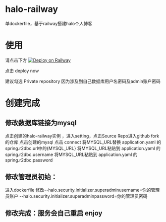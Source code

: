 # halo-railway
单dockerfile，基于railway搭建halo个人博客
# 使用
请点击下方
[![Deploy on Railway](https://railway.app/button.svg)](https://railway.app/template/tqHt9L?referralCode=KQGLcx)

点击 deploy now

建议勾选 Private repository 因为涉及到自己数据库用户名密码及admin账户密码

# 创建完成

## 修改数据库链接为mysql
点击创建的halo-railway实例 ，进入setting，点击Source Repo进入github fork的仓库
点击创建的mysql 点击 connect
将MYSQL_URL替换 application.yaml 的 spring.r2dbc.url中的{MYSQL_URL}
将MYSQL_URL粘贴到 application.yaml 的 spring.r2dbc.username
将MYSQL_URL粘贴到 application.yaml 的 spring.r2dbc.password

## 修改管理员初始：
进入dockerfile
 修改--halo.security.initializer.superadminusername=你的管理员账户
 --halo.security.initializer.superadminpassword=你的管理员密码

## 修改完成：服务会自己重启 enjoy

